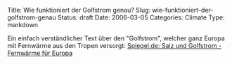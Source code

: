 Title: Wie funktioniert der Golfstrom genau?
Slug: wie-funktioniert-der-golfstrom-genau
Status: draft
Date: 2006-03-05
Categories: Climate
Type: markdown

Ein einfach verständlicher Text über den "Golfstrom", welcher ganz Europa mit Fernwärme aus den Tropen versorgt: [Spiegel.de: Salz und Golfstrom - Fernwärme für Europa](http://www.spiegel.de/wissenschaft/erde/0,1518,399683,00.html)
